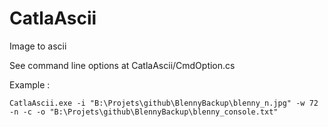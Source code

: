 # CatlaAscii
Image to ascii

See command line options at CatlaAscii/CmdOption.cs

Example :
```
CatlaAscii.exe -i "B:\Projets\github\BlennyBackup\blenny_n.jpg" -w 72 -n -c -o "B:\Projets\github\BlennyBackup\blenny_console.txt"
```